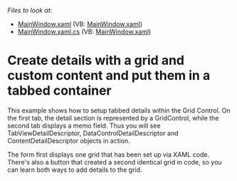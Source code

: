 <!-- default file list -->
*Files to look at*:

* [MainWindow.xaml](./CS/WpfApplication18/MainWindow.xaml) (VB: [MainWindow.xaml](./VB/WpfApplication18/MainWindow.xaml))
* [MainWindow.xaml.cs](./CS/WpfApplication18/MainWindow.xaml.cs) (VB: [MainWindow.xaml](./VB/WpfApplication18/MainWindow.xaml))
<!-- default file list end -->
# Create details with a grid and custom content and put them in a tabbed container


<p>This example shows how to setup tabbed details within the Grid Control. On the first tab, the detail section is represented by a GridControl, while the second tab displays a memo field. Thus you will see TabViewDetailDescriptor, DataControlDetailDescriptor and ContentDetailDescriptor objects in action. </p><p>The form first displays one grid that has been set up via XAML code. There's also a button that created a second identical grid in code, so you can learn both ways to add details to the grid. </p>

<br/>


